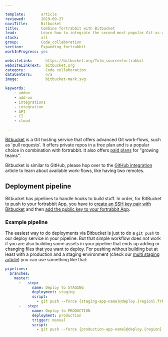 ```yaml
---

template:       article
reviewed:       2019-09-27
naviTitle:      Bitbucket
title:          Combine fortrabbit with Bitbucket
lead:           Learn how to integrate the second most popular Git-as-a-service provider with your fortrabbit workflow.
stack:          all
group:          Code_collaboration
section:        Expanding_fortrabbit
workInProgress: yes

websiteLink:      https://bitbucket.org/?utm_source=fortrabbit
websiteLinkText:  bitbucket.org
category:         Code collaboration
dataCenters:      n/a
image:            bitbucket-mark.svg

keywords:
    - addon
    - add-on
    - integrations
    - integration
    - API
    - CI
    - cloud

---
```


[Bitbucket](https://bitbucket.org?utm_source=fortrabbit) is a Git hosting service that offers advanced Git work-flows, such as 'pull requests'. It offers private repos in a free plan and is a popular choice in combination with fortrabbit. It also offers [paid plans](https://bitbucket.org/product/pricing) for "growing teams".

Bitbucket is similar to GitHub, please hop over to the [GitHub integration](github) article to learn about available work-flows, like having two remotes.

## Deployment pipeline

Bitbucket has pipelines to handle hooks to build stuff. In order, for BitBucket to push to your fortrabbit App, you have to [create an SSH key pair with Bitbucket](https://confluence.atlassian.com/bitbucket/use-ssh-keys-in-bitbucket-pipelines-847452940.html) and then [add the public key to your fortrabbit App](access-methods#toc-app-only-ssh-keys).

### Example pipeline

The easiest way to do deployments via Bitbucket is just to do a `git push` to our deploy service in your pipeline. But that simple workflow does not work if you are also building some assets in your pipeline that ends up adding or changing files that you want to deploy. For pushing without building but at least with a production and a staging environment (check our [multi staging article](/multi-staging)) you can use something like that:

```yml
pipelines:
  branches:
    master:
      -   step:
            name: Deploy to STAGING
            deployment: staging
            script:
              - git push --force {staging-app-name}@deploy.{region}.frbit.com:{staging-app-name}.git HEAD:master
      -   step:
            name: Deploy to PRODUCTION
            deployment: production
            trigger: manual
            script:
              - git push --force {production-app-name}@deploy.{region}.frbit.com:{production-app-name}.git HEAD:master
```